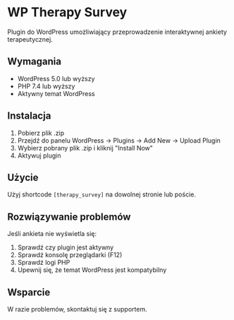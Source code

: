 # WP Therapy Survey

Plugin do WordPress umożliwiający przeprowadzenie interaktywnej ankiety terapeutycznej.

## Wymagania
- WordPress 5.0 lub wyższy
- PHP 7.4 lub wyższy
- Aktywny temat WordPress

## Instalacja
1. Pobierz plik .zip
2. Przejdź do panelu WordPress -> Plugins -> Add New -> Upload Plugin
3. Wybierz pobrany plik .zip i kliknij "Install Now"
4. Aktywuj plugin

## Użycie
Użyj shortcode `[therapy_survey]` na dowolnej stronie lub poście.

## Rozwiązywanie problemów
Jeśli ankieta nie wyświetla się:
1. Sprawdź czy plugin jest aktywny
2. Sprawdź konsolę przeglądarki (F12)
3. Sprawdź logi PHP
4. Upewnij się, że temat WordPress jest kompatybilny

## Wsparcie
W razie problemów, skontaktuj się z supportem.
